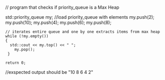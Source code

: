 // program that checks if priority_queue is a Max Heap

   std::priority_queue<int> my;
    //load priority_queue with elements 
    my.push(2);
    my.push(10);
    my.push(4);
    my.push(6);
    my.push(8);

    // iterates entire queue and one by one extracts items from max heap
    while (!my.empty()) 
    {
      std::cout << my.top() << " ";
        my.pop();
     }
  
    return 0;
  
  //exspected output should be "10 8 6 4 2" 
